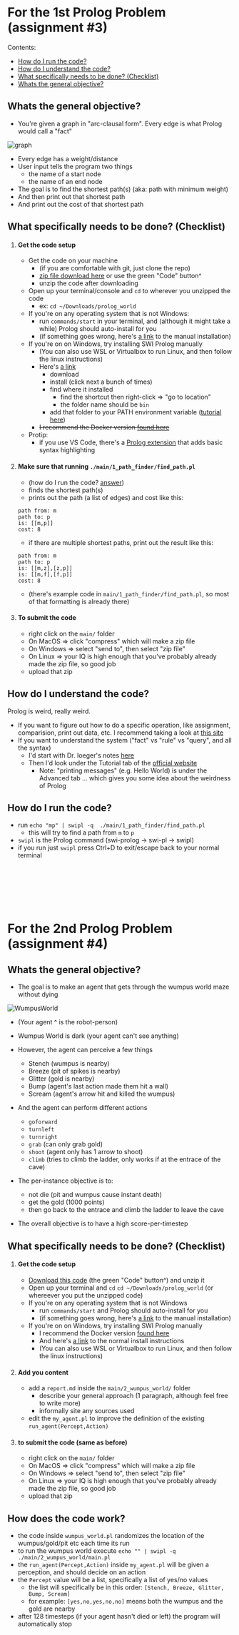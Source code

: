 <!--  -->
<!--  -->
# For the 1st Prolog Problem (assignment #3)
<!--  -->
<!--  -->

Contents:
- [How do I run the code?](https://github.com/jeff-hykin/prolog_world#how-do-i-run-the-code)
- [How do I understand the code?](https://github.com/jeff-hykin/prolog_world#how-do-i-understand-the-code)
- [What specifically needs to be done? (Checklist)](https://github.com/jeff-hykin/prolog_world#what-specifically-needs-to-be-done-checklist)
- [Whats the general objective?](https://github.com/jeff-hykin/prolog_world#whats-the-general-objective)

## Whats the general objective?

- You're given a graph in "arc-clausal form". Every edge is what Prolog would call a "fact"

![graph](https://user-images.githubusercontent.com/17692058/137210954-20bb3c4a-3918-4dcc-a8ec-085b1a1aa0ac.png)

- Every edge has a weight/distance
- User input tells the program two things
    - the name of a start node
    - the name of an end node
- The goal is to find the shortest path(s) (aka: path with minimum weight)
- And then print out that shortest path
- And print out the cost of that shortest path

## What specifically needs to be done? (Checklist)

1. #### Get the code setup
    - Get the code on your machine
        - (if you are comfortable with git, just clone the repo)
        - [zip file download here](https://github.com/jeff-hykin/prolog_world/archive/refs/heads/master.zip) or use the green "Code" button^
        - unzip the code after downloading
    - Open up your terminal/console and `cd` to wherever you unzipped the code
        - ex: `cd ~/Downloads/prolog_world`
    - If you're on any operating system that is not Windows:
        - run `commands/start` in your terminal, and (although it might take a while) Prolog should auto-install for you
        - (if something goes wrong, here's [a link](https://www.swi-prolog.org/Download.html) to the manual installation)
    - If you're on on Windows, try installing SWI Prolog manually
        - (You can also use WSL or Virtualbox to run Linux, and then follow the linux instructions)
        - Here's [a link](https://eu.swi-prolog.org/download/stable)
            - download
            - install (click next a bunch of times)
            - find where it installed
                - find the shortcut then right-click => "go to location"
                - the folder name should be `bin`
            - add that folder to your PATH environment variable ([tutorial here](https://helpdeskgeek.com/windows-10/add-windows-path-environment-variable/))
        - ~~I recommend the Docker version [found here](https://hub.docker.com/_/swipl/)~~
    - Protip:
        - if you use VS Code, there's a [Prolog extension](https://marketplace.visualstudio.com/items?itemName=rebornix.prolog) that adds basic syntax highlighting
2. #### Make sure that running `./main/1_path_finder/find_path.pl` 
    - (how do I run the code? [answer](https://github.com/jeff-hykin/prolog_world#how-do-i-run-the-code))
    - finds the shortest path(s)
    - prints out the path (a list of edges) and cost like this: <br> 
    ```
    path from: m
    path to: p
    is: [[m,p]]
    cost: 8
    ```
    - if there are multiple shortest paths, print out the result like this: <br> 
    ```
    path from: m
    path to: p
    is: [[m,z],[z,p]]
    is: [[m,f],[f,p]]
    cost: 8
    ```
    - (there's example code in `main/1_path_finder/find_path.pl`, so most of that formatting is already there)
3. #### To submit the code
    - right click on the `main/` folder 
    - On MacOS => click "compress" which will make a zip file
    - On Windows => select "send to", then select "zip file"
    - On Linux => your IQ is high enough that you've probably already made the zip file, so good job
    - upload that zip

## How do I understand the code?

Prolog is weird, really weird.
- If you want to figure out how to do a specific operation, like assignment, comparision, print out data, etc. I recommend taking a look at [this site](https://www.tutorialspoint.com/prolog/prolog_basic_programs.htm)
- If you want to understand the system ("fact" vs "rule" vs "query", and all the syntax)
    - I'd start with Dr. Ioeger's notes [here](https://people.engr.tamu.edu/ioerger/prolog.txt) 
    - Then I'd look under the Tutorial tab of the [official website](https://www.swi-prolog.org/)
        - Note: "printing messages" (e.g. Hello World) is under the Advanced tab ... which gives you some idea about the weirdness of Prolog

## How do I run the code?
- run `echo "mp" | swipl -q  ./main/1_path_finder/find_path.pl` 
    - this will try to find a path from `m` to `p`
- `swipl` is the Prolog command (swi-prolog -> swi-pl -> swipl)
- if you run just `swipl` press Ctrl+D to exit/escape back to your normal terminal


<br>
<br>
<br>
<br>
<br>

<!--  -->
<!--  -->
# For the 2nd Prolog Problem (assignment #4)
<!--  -->
<!--  -->

## Whats the general objective?

- The goal is to make an agent that gets through the wumpus world maze without dying

![WumpusWorld](https://user-images.githubusercontent.com/17692058/137557916-d0179dde-e619-40ea-a965-8777c33fde23.png)

- (Your agent ^ is the robot-person)
- Wumpus World is dark (your agent can't see anything)
- However, the agent can perceive a few things
    - Stench (wumpus is nearby)
    - Breeze (pit of spikes is nearby)
    - Glitter (gold is nearby)
    - Bump (agent's last action made them hit a wall)
    - Scream (agent's arrow hit and killed the wumpus)

- And the agent can perform different actions
    - `goforward`
    - `turnleft`
    - `turnright`
    - `grab` (can only grab gold)
    - `shoot` (agent only has 1 arrow to shoot)
    - `climb` (tries to climb the ladder, only works if at the entrace of the cave)

- The per-instance objective is to:
    - not die (pit and wumpus cause instant death)
    - get the gold (1000 points)
    - then go back to the entrace and climb the ladder to leave the cave
- The overall objective is to have a high score-per-timestep
    

## What specifically needs to be done? (Checklist)

1. #### Get the code setup
    - [Download this code](https://github.com/jeff-hykin/prolog_world/archive/refs/heads/master.zip) (the green "Code" button^) and unzip it
    - Open up your terminal and `cd` `cd ~/Downloads/prolog_world` (or whereever you put the unzipped code)
    - If you're on any operating system that is not Windows 
        - run `commands/start` and Prolog should auto-install for you
        - (if something goes wrong, here's [a link](https://www.swi-prolog.org/Download.html) to the manual installation)
    - If you're on on Windows, try installing SWI Prolog manually
        - I recommend the Docker version [found here](https://hub.docker.com/_/swipl/)
        - And here's [a link](https://www.swi-prolog.org/Download.html) to the normal install instructions
        - (You can also use WSL or Virtualbox to run Linux, and then follow the linux instructions)
2. #### Add you content
    - add a `report.md` inside the `main/2_wumpus_world/` folder
        - describe your general approach (1 paragraph, although feel free to write more)
        - informally site any sources used
    - edit the `my_agent.pl` to improve the definition of the existing `run_agent(Percept,Action)`
3. #### to submit the code (same as before)
    - right click on the `main/` folder 
    - On MacOS => click "compress" which will make a zip file
    - On Windows => select "send to", then select "zip file"
    - On Linux => your IQ is high enough that you've probably already made the zip file, so good job
    - upload that zip

## How does the code work?

- the code inside `wumpus_world.pl` randomizes the location of the wumpus/gold/pit etc each time its run
- to run the wumpus world execute  `echo "" | swipl -q ./main/2_wumpus_world/main.pl`
- the `run_agent(Percept,Action)` inside `my_agent.pl` will be given a perception, and should decide on an action
- the `Percept` value will be a list, specifically a list of yes/no values
    - the list will specifically be in this order: `[Stench, Breeze, Glitter, Bump, Scream]`
    - for example: `[yes,no,yes,no,no]` means both the wumpus and the gold are nearby
- after 128 timesteps (if your agent hasn't died or left) the program will automatically stop
